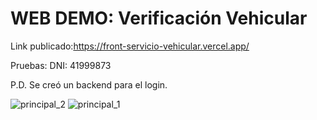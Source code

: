 # WEB DEMO: Verificación Vehicular

Link publicado:https://front-servicio-vehicular.vercel.app/

Pruebas: DNI: 41999873

P.D. Se creó un backend para el login.

![principal_2](https://user-images.githubusercontent.com/64816333/180875753-e24a7d03-9cd1-4ed9-9fbd-a9e47162dd12.png)
![principal_1](https://user-images.githubusercontent.com/64816333/180875759-d41375b4-908e-4c62-9a5d-38945b956bef.png)

